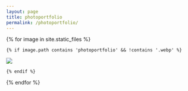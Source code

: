 ```yaml
---
layout: page
title: photoportfolio
permalink: /photoportfolio/
---
```



{% for image in site.static_files %}

    {% if image.path contains 'photoportfolio' && !contains '.webp' %}


<div class="project">
    <div class= "thumbnail">
        <a href="{{ site.baseurl }}{{ image.path }}">
            <img class="thumbnail" src="{{ site.baseurl }}{{ image.path | replace:'.jpg','-480.webp'}}" />
        </a>
    </div>
</div>


    {% endif %}

{% endfor %}




<!-- this is for the lightbox --> 
<script type="text/javascript" src="/js/lightbox.js"></script>
<link rel="stylesheet" href="/css/lightbox.css">
